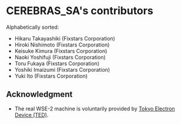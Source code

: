# CEREBRAS_SA's contributors

Alphabetically sorted:

* Hikaru Takayashiki (Fixstars Corporation)
* Hiroki Nishimoto (Fixstars Corporation)
* Keisuke Kimura (Fixstars Corporation)
* Naoki Yoshifuji (Fixstars Corporation)
* Toru Fukaya (Fixstars Corporation)
* Yoshiki Imaizumi (Fixstars Corporation)
* Yuki Ito (Fixstars Corporation)

## Acknowledgment

* The real WSE-2 machine is voluntarily provided by [Tokyo Electron Device (TED)](<https://www.teldevice.co.jp/>).
